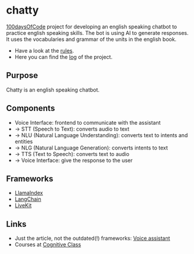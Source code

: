 # chatty

[100daysOfCode](https://github.com/Kallaway/100-days-of-code) project for developing an english speaking chatbot to practice english speaking skills.
The bot is using AI to generate responses. It uses the vocabularies and grammar of the units in the english book.

* Have a look at the [rules](100daysOfCode/rules.md).
* Here you can find the [log](100daysOfCode/log.md) of the project.

## Purpose

Chatty is an english speaking chatbot. 

## Components

* Voice Interface: frontend to communicate with the assistant 
* -> STT (Speech to Text): converts audio to text
* -> NLU (Natural Language Understanding): converts text to intents and entities
* -> NLG (Natural Language Generation): converts intents to text
* -> TTS (Text to Speech): converts text to audio
* -> Voice Interface: give the response to the user

## Frameworks

* [LlamaIndex](https://docs.llamaindex.ai/en/stable/getting_started/concepts/)
* [LangChain](https://python.langchain.com/docs/introduction/)
* [LiveKit](https://docs.livekit.io/home/)


## Links

* Just the article, not the outdated(!) frameworks: [Voice assistant](https://medium.com/rasa-blog/how-to-build-a-voice-assistant-with-open-source-rasa-and-mozilla-tools-c05c4ec698c6)
* Courses at [Cognitive Class](https://courses.cognitiveclass.ai/)